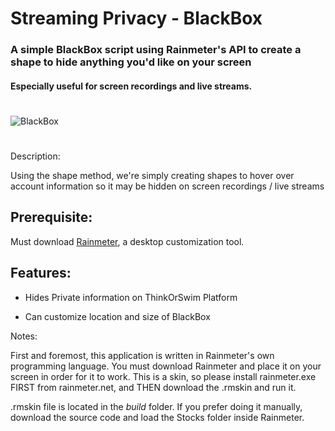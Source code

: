 # Streaming Privacy - BlackBox
### A simple BlackBox script using Rainmeter's API to create a shape to hide anything you'd like on your screen

#### Especially useful for screen recordings and live streams. 

#

![BlackBox](https://i.imgur.com/maBXRWu.png)
#

Description:

Using the shape method, we're simply creating shapes to hover over account information so it may be hidden on screen recordings / live streams

## Prerequisite:

Must download [Rainmeter](https://www.rainmeter.net/), a desktop customization tool.

##

## Features:

- Hides Private information on ThinkOrSwim Platform

- Can customize location and size of BlackBox






Notes:

First and foremost, this application is written in Rainmeter's own programming language. You must download Rainmeter and place it on your screen in order for it to work. This is a skin, so please install rainmeter.exe FIRST from rainmeter.net, and THEN download the .rmskin and run it.

.rmskin file is located in the *build* folder. If you prefer doing it manually, download the source code and load the Stocks folder inside Rainmeter.
